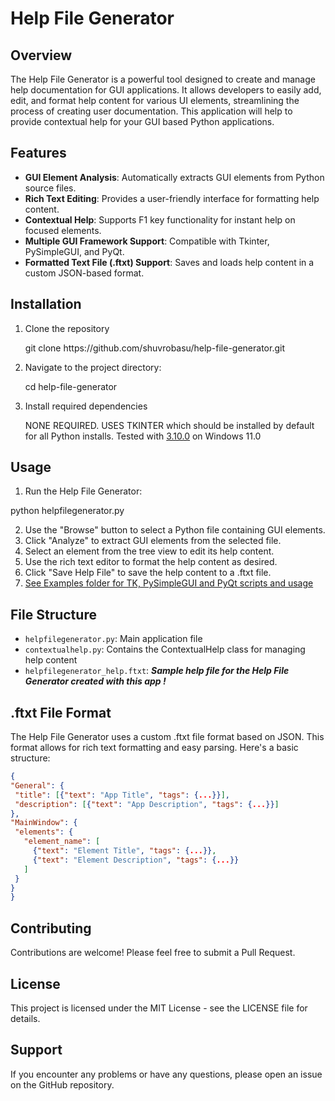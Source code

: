 # Help File Generator

## Overview

The Help File Generator is a powerful tool designed to create and manage help documentation for GUI applications. It allows developers to easily add, edit, and format help content for various UI elements, streamlining the process of creating user documentation. This application will help to provide contextual help for your GUI based Python applications.

## Features

- **GUI Element Analysis**: Automatically extracts GUI elements from Python source files.
- **Rich Text Editing**: Provides a user-friendly interface for formatting help content.
- **Contextual Help**: Supports F1 key functionality for instant help on focused elements.
- **Multiple GUI Framework Support**: Compatible with Tkinter, PySimpleGUI, and PyQt.
- **Formatted Text File (.ftxt) Support**: Saves and loads help content in a custom JSON-based format.

## Installation

1. Clone the repository
   <p>git clone https://github.com/shuvrobasu/help-file-generator.git

2.  Navigate to the project directory:
      <p>cd help-file-generator

3. Install required dependencies
   <p>NONE REQUIRED. USES TKINTER which should be installed by default for all Python installs. Tested with <ins>3.10.0</ins> on Windows 11.0

## Usage

1. Run the Help File Generator:

python helpfilegenerator.py

2. Use the "Browse" button to select a Python file containing GUI elements.
3. Click "Analyze" to extract GUI elements from the selected file.
4. Select an element from the tree view to edit its help content.
5. Use the rich text editor to format the help content as desired.
6. Click "Save Help File" to save the help content to a .ftxt file.
7. <ins>See Examples folder for TK, PySimpleGUI and PyQt scripts and usage</ins>

## File Structure

- `helpfilegenerator.py`: Main application file
- `contextualhelp.py`: Contains the ContextualHelp class for managing help content
- `helpfilegenerator_help.ftxt`: <i><b>Sample help file for the Help File Generator created with this app !</b></i>

## .ftxt File Format

The Help File Generator uses a custom .ftxt file format based on JSON. This format allows for rich text formatting and easy parsing. Here's a basic structure:

```json
{
"General": {
 "title": [{"text": "App Title", "tags": {...}}],
 "description": [{"text": "App Description", "tags": {...}}]
},
"MainWindow": {
 "elements": {
   "element_name": [
     {"text": "Element Title", "tags": {...}},
     {"text": "Element Description", "tags": {...}}
   ]
 }
}
}
````
## Contributing
Contributions are welcome! Please feel free to submit a Pull Request.

## License
This project is licensed under the MIT License - see the LICENSE file for details.

## Support
If you encounter any problems or have any questions, please open an issue on the GitHub repository.
